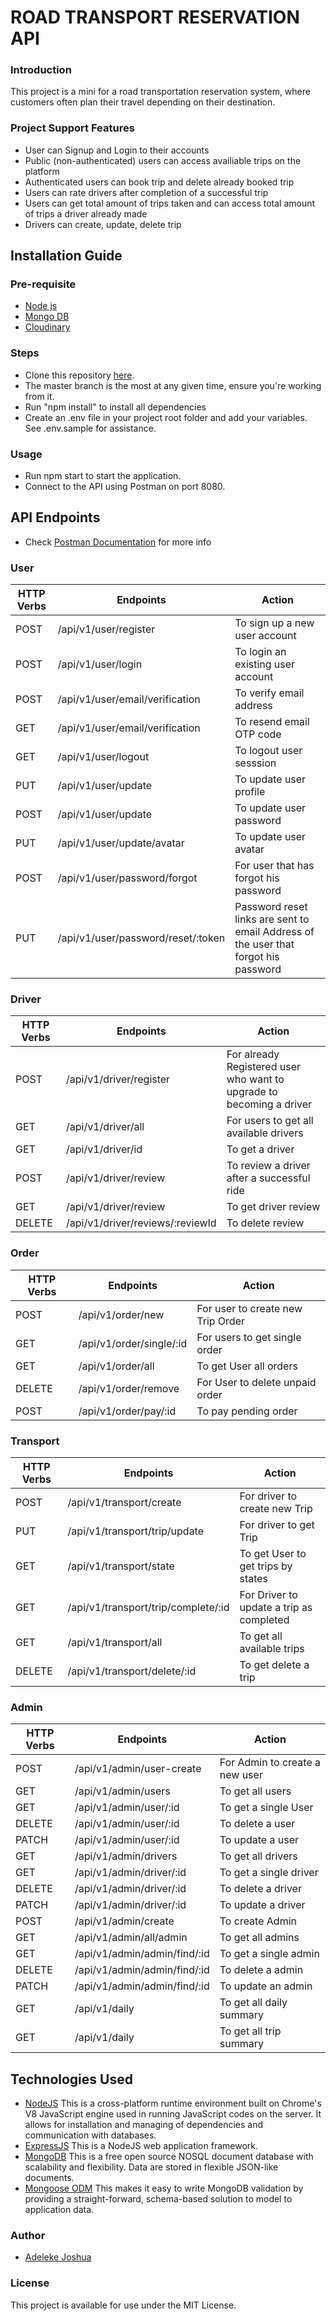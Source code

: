 # ROAD TRANSPORT RESERVATION API



### Introduction
This project is a mini for a road transportation reservation system, where customers often plan their travel depending on their destination.

### Project Support Features
* User can Signup and Login to their accounts
* Public (non-authenticated) users can access availiable trips on the platform
* Authenticated users can book trip and delete already booked trip
* Users can rate drivers after completion of a successful trip
* Users can get total amount of trips taken and can access total amount of trips a driver already made
* Drivers can create, update, delete trip

## Installation Guide

### Pre-requisite
- [Node js](https://nodejs.org/en/download/)
- [Mongo DB](https://www.mongodb.com/try/download/shell)
- [Cloudinary]()


### Steps
* Clone this repository [here](https://github.com/Lekejosh/Road-Transportation-System.git).
* The master branch is the most at any given time, ensure you're working from it.
* Run "npm install" to install all dependencies
* Create an .env file in your project root folder and add your variables. See .env.sample for assistance.

### Usage
* Run npm start to start the application.
* Connect to the API using Postman on port 8080.

## API Endpoints
* Check [Postman Documentation](https://documenter.getpostman.com/view/17957003/2s93CGTGy8) for more info

### User

| HTTP Verbs | Endpoints | Action |
| --- | --- | --- |
| POST | /api/v1/user/register | To sign up a new user account |
| POST | /api/v1/user/login | To login an existing user account |
| POST | /api/v1/user/email/verification | To verify email address |
| GET | /api/v1/user/email/verification | To resend email OTP code |
| GET | /api/v1/user/logout| To logout user sesssion |
| PUT | /api/v1/user/update | To update user profile |
| POST | /api/v1/user/update | To update user password |
| PUT | /api/v1/user/update/avatar | To update user avatar |
| POST | /api/v1/user/password/forgot | For user that has forgot his password |
| PUT | /api/v1/user/password/reset/:token | Password reset links are sent to email Address of the user that forgot his password |

### Driver

| HTTP Verbs | Endpoints | Action |
| --- | --- | --- |
| POST | /api/v1/driver/register | For already Registered user who want to upgrade to becoming a driver |
| GET | /api/v1/driver/all | For users to get all available drivers |
| GET | /api/v1/driver/id | To get a driver |
| POST | /api/v1/driver/review | To review a driver after a successful ride |
| GET | /api/v1/driver/review | To get driver review |
| DELETE | /api/v1/driver/reviews/:reviewId | To delete review |

### Order

| HTTP Verbs | Endpoints | Action |
| --- | --- | --- |
| POST | /api/v1/order/new | For user to create new Trip Order |
| GET | /api/v1/order/single/:id | For users to get single order |
| GET | /api/v1/order/all | To get User all orders |
| DELETE | /api/v1/order/remove | For User to delete unpaid order |
| POST | /api/v1/order/pay/:id | To pay pending order |

### Transport

| HTTP Verbs | Endpoints | Action |
| --- | --- | --- |
| POST | /api/v1/transport/create | For driver to create new Trip |
| PUT | /api/v1/transport/trip/update | For driver to get Trip |
| GET | /api/v1/transport/state | To get User to get trips by states |
| GET | /api/v1/transport/trip/complete/:id | For Driver to update a trip as completed |
| GET | /api/v1/transport/all | To get all available trips |
| DELETE | /api/v1/transport/delete/:id | To get delete a trip |

### Admin

| HTTP Verbs | Endpoints | Action |
| --- | --- | --- |
| POST | /api/v1/admin/user-create | For Admin to create a new user |
| GET | /api/v1/admin/users | To get all users |
| GET | /api/v1/admin/user/:id | To get a single User |
| DELETE | /api/v1/admin/user/:id | To delete a user |
| PATCH | /api/v1/admin/user/:id | To update a user |
| GET | /api/v1/admin/drivers | To get all drivers |
| GET | /api/v1/admin/driver/:id | To get a single driver |
| DELETE | /api/v1/admin/driver/:id | To delete a driver |
| PATCH | /api/v1/admin/driver/:id | To update a driver |
| POST | /api/v1/admin/create | To create Admin |
| GET | /api/v1/admin/all/admin | To get all admins |
| GET | /api/v1/admin/admin/find/:id | To get a single admin |
| DELETE | /api/v1/admin/admin/find/:id | To delete a admin |
| PATCH | /api/v1/admin/admin/find/:id | To update an admin |
| GET | /api/v1/daily | To get all daily summary |
| GET | /api/v1/daily | To get all trip summary |


## Technologies Used

* [NodeJS](https://nodejs.org/) This is a cross-platform runtime environment built on Chrome's V8 JavaScript engine used in running JavaScript codes on the server. It allows for installation and managing of dependencies and communication with databases.
* [ExpressJS](https://www.expresjs.org/) This is a NodeJS web application framework.
* [MongoDB](https://www.mongodb.com/) This is a free open source NOSQL document database with scalability and flexibility. Data are stored in flexible JSON-like documents.
* [Mongoose ODM](https://mongoosejs.com/) This makes it easy to write MongoDB validation by providing a straight-forward, schema-based solution to model to application data.

### Author

* [Adeleke Joshua](https://github.com/lekejosh)



### License

This project is available for use under the MIT License.